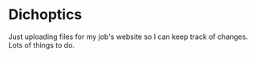 # Dichoptics
Just uploading files for my job's website so I can keep track of changes.
Lots of things to do.

